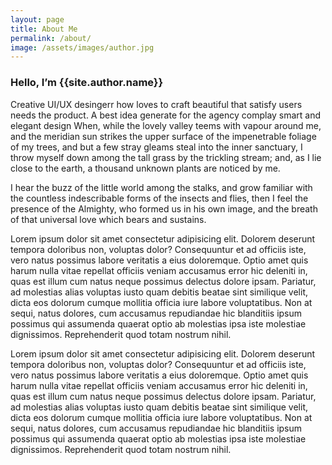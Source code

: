 ```yaml
---
layout: page
title: About Me
permalink: /about/
image: /assets/images/author.jpg
---
```

<h3 class="font-weight-light">Hello, I’m <span class="font-weight-bold">{{site.author.name}}</span></h3>

Creative UI/UX desingerr how loves to craft beautiful that satisfy users needs the product. A best idea generate for the agency complay smart and elegant design When, while the lovely valley teems with vapour around me, and the meridian sun strikes the upper surface of the impenetrable foliage of my trees, and but a few stray gleams steal into the inner sanctuary, I throw myself down among the tall grass by the trickling stream; and, as I lie close to the earth, a thousand unknown plants are noticed by me.

I hear the buzz of the little world among the stalks, and grow familiar with the countless indescribable forms of the insects and flies, then I feel the presence of the Almighty, who formed us in his own image, and the breath of that universal love which bears and sustains.

Lorem ipsum dolor sit amet consectetur adipisicing elit. Dolorem deserunt tempora doloribus non, voluptas dolor? Consequuntur et ad officiis iste, vero natus possimus labore veritatis a eius doloremque. Optio amet quis harum nulla vitae repellat officiis veniam accusamus error hic deleniti in, quas est illum cum natus neque possimus delectus dolore ipsam. Pariatur, ad molestias alias voluptas iusto quam debitis beatae sint similique velit, dicta eos dolorum cumque mollitia officia iure labore voluptatibus. Non at sequi, natus dolores, cum accusamus repudiandae hic blanditiis ipsum possimus qui assumenda quaerat optio ab molestias ipsa iste molestiae dignissimos. Reprehenderit quod totam nostrum nihil.

Lorem ipsum dolor sit amet consectetur adipisicing elit. Dolorem deserunt tempora doloribus non, voluptas dolor? Consequuntur et ad officiis iste, vero natus possimus labore veritatis a eius doloremque. Optio amet quis harum nulla vitae repellat officiis veniam accusamus error hic deleniti in, quas est illum cum natus neque possimus delectus dolore ipsam. Pariatur, ad molestias alias voluptas iusto quam debitis beatae sint similique velit, dicta eos dolorum cumque mollitia officia iure labore voluptatibus. Non at sequi, natus dolores, cum accusamus repudiandae hic blanditiis ipsum possimus qui assumenda quaerat optio ab molestias ipsa iste molestiae dignissimos. Reprehenderit quod totam nostrum nihil.